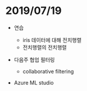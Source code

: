 # 2019/07/19

- 연습
  - iris 데이터에 대해 전치행렬
  - 전치행렬의 전치행렬



- 다음주 협업 필터링
  - collaborative filtering
- Azure ML studio